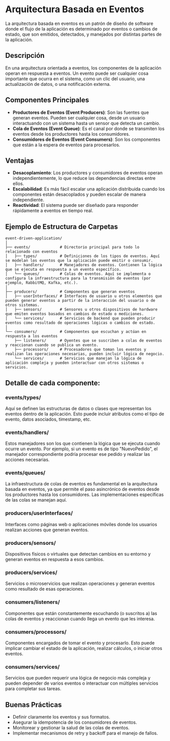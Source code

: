 # Arquitectura Basada en Eventos

La arquitectura basada en eventos es un patrón de diseño de software donde el flujo de la aplicación es determinado por eventos o cambios de estado, que son emitidos, detectados, y manejados por distintas partes de la aplicación.

## Descripción

En una arquitectura orientada a eventos, los componentes de la aplicación operan en respuesta a eventos. Un evento puede ser cualquier cosa importante que ocurra en el sistema, como un clic del usuario, una actualización de datos, o una notificación externa.

## Componentes Principales

- **Productores de Eventos (Event Producers)**: Son las fuentes que generan eventos. Pueden ser cualquier cosa, desde un usuario interactuando con un sistema hasta un sensor que detecta un cambio.
- **Cola de Eventos (Event Queue)**: Es el canal por donde se transmiten los eventos desde los productores hasta los consumidores.
- **Consumidores de Eventos (Event Consumers)**: Son los componentes que están a la espera de eventos para procesarlos.

## Ventajas

- **Desacoplamiento**: Los productores y consumidores de eventos operan independientemente, lo que reduce las dependencias directas entre ellos.
- **Escalabilidad**: Es más fácil escalar una aplicación distribuida cuando los componentes están desacoplados y pueden escalar de manera independiente.
- **Reactividad**: El sistema puede ser diseñado para responder rápidamente a eventos en tiempo real.

## Ejemplo de Estructura de Carpetas

```textplain
event-driven-application/
│
├── events/             # Directorio principal para todo lo relacionado con eventos
│   ├── types/          # Definiciones de los tipos de eventos. Aquí se modelan los eventos que la aplicación puede emitir o consumir.
│   ├── handlers/       # Manejadores de eventos. Contienen la lógica que se ejecuta en respuesta a un evento específico.
│   └── queues/         # Colas de eventos. Aquí se implementa o configura la infraestructura para la transmisión de eventos (por ejemplo, RabbitMQ, Kafka, etc.).
│
├── producers/          # Componentes que generan eventos
│   ├── userInterfaces/ # Interfaces de usuario u otros elementos que pueden generar eventos a partir de la interacción del usuario o de otros sistemas.
│   ├── sensors/        # Sensores u otros dispositivos de hardware que emiten eventos basados en cambios de estado o mediciones.
│   └── services/       # Servicios de backend que pueden producir eventos como resultado de operaciones lógicas o cambios de estado.
│
└── consumers/          # Componentes que escuchan y actúan en respuesta a los eventos
    ├── listeners/      # Oyentes que se suscriben a colas de eventos y reaccionan cuando se publica un evento.
    ├── processors/     # Procesadores que toman los eventos y realizan las operaciones necesarias, pueden incluir lógica de negocio.
    └── services/       # Servicios que manejan la lógica de aplicación compleja y pueden interactuar con otros sistemas o servicios.

```
## Detalle de cada componente:
###  events/types/
Aquí se definen las estructuras de datos o clases que representan los eventos dentro de la aplicación. Esto puede incluir atributos como el tipo de evento, datos asociados, timestamp, etc.

### events/handlers/
Estos manejadores son los que contienen la lógica que se ejecuta cuando ocurre un evento. Por ejemplo, si un evento es de tipo "NuevoPedido", el manejador correspondiente podría procesar ese pedido y realizar las acciones necesarias.

### events/queues/
La infraestructura de colas de eventos es fundamental en la arquitectura basada en eventos, ya que permite el paso asincrónico de eventos desde los productores hasta los consumidores. Las implementaciones específicas de las colas se manejan aquí.

### producers/userInterfaces/
Interfaces como páginas web o aplicaciones móviles donde los usuarios realizan acciones que generan eventos.

### producers/sensors/
Dispositivos físicos o virtuales que detectan cambios en su entorno y generan eventos en respuesta a esos cambios.

### producers/services/
Servicios o microservicios que realizan operaciones y generan eventos como resultado de esas operaciones.

### consumers/listeners/
Componentes que están constantemente escuchando (o suscritos a) las colas de eventos y reaccionan cuando llega un evento que les interesa.

### consumers/processors/
Componentes encargados de tomar el evento y procesarlo. Esto puede implicar cambiar el estado de la aplicación, realizar cálculos, o iniciar otros eventos.

### consumers/services/
Servicios que pueden requerir una lógica de negocio más compleja y pueden depender de varios eventos o interactuar con múltiples servicios para completar sus tareas.

## Buenas Prácticas

- Definir claramente los eventos y sus formatos.
- Asegurar la idempotencia de los consumidores de eventos.
- Monitorear y gestionar la salud de las colas de eventos.
- Implementar mecanismos de retry y backoff para el manejo de fallos.